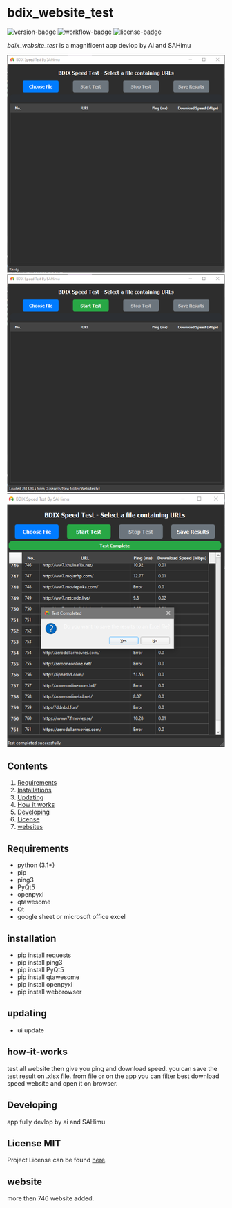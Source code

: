 # bdix_website_test
![version-badge] ![workflow-badge] ![license-badge]

*bdix_website_test* is a magnificent app devlop by Ai and SAHimu

![Image](SS01.PNG) ![Image](SS02.PNG) ![Image](SS03.PNG)

## Contents

1. [Requirements](#requirements)
2. [Installations](#installation)
3. [Updating](#updating)
4. [How it works](#how-it-works)
5. [Developing](#developing)
6. [License](#license-mit)
7. [websites](website)

## Requirements
- python (3.1+)
- pip
- ping3
- PyQt5
- openpyxl
- qtawesome
- Qt
- google sheet or microsoft office excel

## installation
- pip install requests
- pip install ping3
- pip install PyQt5
- pip install qtawesome
- pip install openpyxl
- pip install webbrowser

## updating
- ui update

## how-it-works
test all website then give you ping and download speed. you can save the test result on .xlsx file. from file or on the app you can filter best download speed website and open it on browser.

## Developing
app fully devlop by ai and SAHimu

## License MIT
Project License can be found [here](LICENSE.md).

## website
more then 746 website added.

[version-badge]:   https://img.shields.io/badge/Version-v_0.6-%23007bff?style=flat&label=Version
[workflow-badge]:  https://img.shields.io/badge/Test-pass-green
[license-badge]:   https://img.shields.io/badge/license-MIT-007EC7.svg


